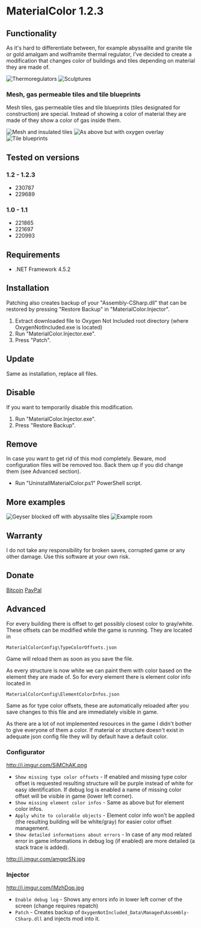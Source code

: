 # MaterialColor 1.2.3
## Functionality
As it's hard to differentiate between, for example abyssalite and granite tile or gold amalgam and wolframite thermal regulator, I've decided to create a modification that changes color of buildings and tiles depending on material they are made of.

![Thermoregulators](http://i.imgur.com/GgILI2c.jpg)
![Sculptures](http://i.imgur.com/wTPGxRZ.jpg)

### Mesh, gas permeable tiles and tile blueprints
Mesh tiles, gas permeable tiles and tile blueprints (tiles designated for construction)  are special. Instead of showing a color of material they are made of they show a color of gas inside them.

![Mesh and insulated tiles](http://i.imgur.com/xDKFLn5.jpg)
![As above but with oxygen overlay](http://i.imgur.com/334CTvy.jpg)
![Tile blueprints](http://i.imgur.com/FgDNdPr.jpg)

## Tested on versions
### 1.2 - 1.2.3
- 230787
- 229689

### 1.0 - 1.1
- 221865
- 221697
- 220993

## Requirements
- .NET Framework 4.5.2

## Installation
Patching also creates backup of your "Assembly-CSharp.dll" that can be restored by pressing "Restore Backup" in "MaterialColor.Injector".
1. Extract downloaded file to Oxygen Not Included root directory (where OxygenNotIncluded.exe is located)
2. Run "MaterialColor.Injector.exe".
3. Press "Patch".

## Update
Same as installation, replace all files.

## Disable
If you want to temporarily disable this modification.
1. Run "MaterialColor.Injector.exe".
2. Press "Restore Backup".

## Remove
In case you want to get rid of this mod completely. Beware, mod configuration files will be removed too. Back them up if you did change them (see Advanced section).
- Run "UninstallMaterialColor.ps1" PowerShell script.

## More examples

![Geyser blocked off with abyssalite tiles](http://i.imgur.com/FIOxRFa.jpg)
![Example room](http://i.imgur.com/5s9w4fF.jpg)

## Warranty
I do not take any responsibility for broken saves, corrupted game or any other damage. Use this software at your own risk.

## Donate

[Bitcoin](https://blockchain.info/address/1LzTvJziLMyfCATsvSJN94vrz4WfJutsH8)
[PayPal](https://www.paypal.me/SzymonRudzinski)

## Advanced
For every building there is offset to get possibly closest color to gray/white. These offsets can be modified while the game is running. They are located in

    MaterialColorConfig\TypeColorOffsets.json
    
Game will reload them as soon as you save the file.

As every structure is now white we can paint them with color based on the element they are made of. So for every element there is element color info located in

    MaterialColorConfig\ElementColorInfos.json
    
Same as for type color offsets, these are automatically reloaded after you save changes to this file and are immediately visible in game.

As there are a lot of not implemented resources in the game I didn't bother to give everyone of them a color. If material or structure doesn't exist in adequate json config file they will by default have a default color.

### Configurator

http://i.imgur.com/SiMChAK.png

- `Show missing type color offsets` - If enabled and missing type color offset is requested resulting structure will be purple instead of white for easy identification. If debug log is enabled a name of missing color offset will be visible in game (lower left corner).
- `Show missing element color infos` - Same as above but for element color infos.
- `Apply white to colorable objects` - Element color info won't be applied (the resulting building will be white/gray) for easier color offset management.
- `Show detailed informations about errors` - In case of any mod related error in game informations in debug log (if enabled) are more detailed (a stack trace is added).

http://i.imgur.com/amgprSN.jpg

### Injector

http://i.imgur.com/IMzhDop.jpg

- `Enable debug log` - Shows any errors info in lower left corner of the screen (change requires repatch)
- `Patch` - Creates backup of `OxygenNotIncluded_Data\Managed\Assembly-CSharp.dll` and injects mod into it.

